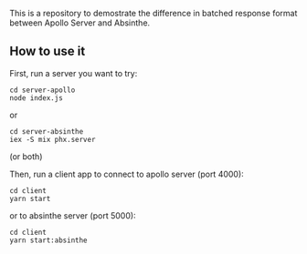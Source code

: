 This is a repository to demostrate the difference in batched response format between Apollo Server and Absinthe.

## How to use it

First, run a server you want to try:

```
cd server-apollo
node index.js
```

or

```
cd server-absinthe
iex -S mix phx.server
```

(or both)

Then, run a client app to connect to apollo server (port 4000):

```
cd client
yarn start
```

or to absinthe server (port 5000):

```
cd client
yarn start:absinthe
```
